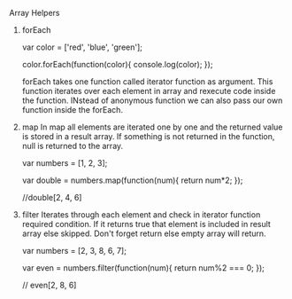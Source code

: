 Array Helpers

1. forEach
   
   var color = ['red', 'blue', 'green'];

   color.forEach(function(color){
     console.log(color);
   });

   forEach takes one function called iterator function as argument. This function iterates over each element in array and rexecute code inside the function. INstead of anonymous function we can also pass our own function inside the forEach.

2. map
   In map all elements are iterated one by one and the returned value is stored in a result array. If something is not returned  in the function, null is returned to the array.

   var numbers = [1, 2, 3];

   var double = numbers.map(function(num){
     return num*2;
   });

   //double[2, 4, 6]

3. filter
   Iterates through each element and check in iterator function required condition. If it returns true that element is included in result array else skipped. Don't forget return else empty array will return.

   var numbers = [2, 3, 8, 6, 7];

   var even = numbers.filter(function(num){
     return num%2 === 0;
   });

   // even[2, 8, 6]
